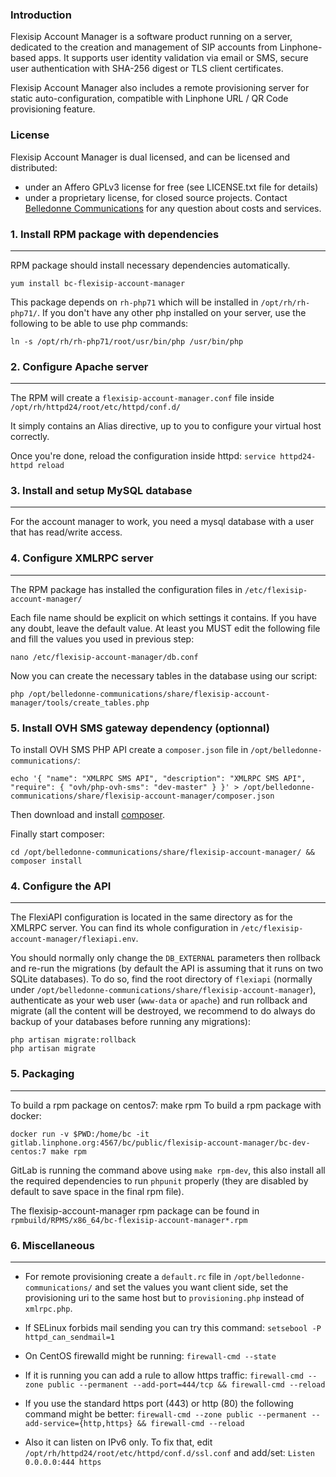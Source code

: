 ### Introduction

Flexisip Account Manager is a software product running on a server, dedicated to the creation and management of SIP accounts from Linphone-based apps.
It supports user identity validation via email or SMS, secure user authentication with SHA-256 digest or TLS client certificates.

Flexisip Account Manager also includes a remote provisioning server for static auto-configuration, compatible with Linphone URL / QR Code provisioning feature.

### License

Flexisip Account Manager is dual licensed, and can be licensed and distributed:
* under an Affero GPLv3 license for free (see LICENSE.txt file for details)
* under a proprietary license, for closed source projects. Contact [Belledonne Communications](https://www.linphone.org/contact) for any question about costs and services.

### 1. Install RPM package with dependencies
--------------------------------------------

RPM package should install necessary dependencies automatically.

`yum install bc-flexisip-account-manager`

This package depends on `rh-php71` which will be installed in `/opt/rh/rh-php71/`.
If you don't have any other php installed on your server, use the following to be able to use php commands:

`ln -s /opt/rh/rh-php71/root/usr/bin/php /usr/bin/php`

### 2. Configure Apache server
------------------------------

The RPM will create a `flexisip-account-manager.conf` file inside `/opt/rh/httpd24/root/etc/httpd/conf.d/`

It simply contains an Alias directive, up to you to configure your virtual host correctly.

Once you're done, reload the configuration inside httpd: `service httpd24-httpd reload`

### 3. Install and setup MySQL database
---------------------------------------

For the account manager to work, you need a mysql database with a user that has read/write access.

### 4. Configure XMLRPC server
------------------------------

The RPM package has installed the configuration files in `/etc/flexisip-account-manager/`

Each file name should be explicit on which settings it contains. If you have any doubt, leave the default value.
At least you MUST edit the following file and fill the values you used in previous step:

`nano /etc/flexisip-account-manager/db.conf`

Now you can create the necessary tables in the database using our script:

`php /opt/belledonne-communications/share/flexisip-account-manager/tools/create_tables.php`

### 5. Install OVH SMS gateway dependency (optionnal)

To install OVH SMS PHP API create a `composer.json` file in `/opt/belledonne-communications/`:

`echo '{ "name": "XMLRPC SMS API", "description": "XMLRPC SMS API", "require": { "ovh/php-ovh-sms": "dev-master" } }' > /opt/belledonne-communications/share/flexisip-account-manager/composer.json`

Then download and install [composer](https://getcomposer.org/download/).

Finally start composer:

`cd /opt/belledonne-communications/share/flexisip-account-manager/ && composer install`

### 4. Configure the API
------------------------------

The FlexiAPI configuration is located in the same directory as for the XMLRPC server. You can find its whole configuration in `/etc/flexisip-account-manager/flexiapi.env`.

You should normally only change the `DB_EXTERNAL` parameters then rollback and re-run the migrations (by default the API is assuming that it runs on two SQLite databases). To do so, find the root directory of `flexiapi` (normally under `/opt/belledonne-communications/share/flexisip-account-manager`), authenticate as your web user (`www-data` or `apache`) and run rollback and migrate (all the content will be destroyed, we recommend to do always do backup of your databases before running any migrations):

    php artisan migrate:rollback
    php artisan migrate

### 5. Packaging
--------------------
To build a rpm package on centos7:
make rpm
To build a rpm package with docker:

    docker run -v $PWD:/home/bc -it gitlab.linphone.org:4567/bc/public/flexisip-account-manager/bc-dev-centos:7 make rpm

GitLab is running the command above using `make rpm-dev`, this also install all the required dependencies to run `phpunit` properly (they are disabled by default to save space in the final rpm file).

The flexisip-account-manager rpm package can be found in `rpmbuild/RPMS/x86_64/bc-flexisip-account-manager*.rpm`

### 6. Miscellaneous
--------------------

- For remote provisioning create a `default.rc` file in `/opt/belledonne-communications/` and set the values you want
client side, set the provisioning uri to the same host but to `provisioning.php` instead of `xmlrpc.php`.

- If SELinux forbids mail sending you can try this command:
`setsebool -P httpd_can_sendmail=1`

- On CentOS firewalld might be running:
`firewall-cmd --state`

- If it is running you can add a rule to allow https traffic:
`firewall-cmd --zone public --permanent --add-port=444/tcp && firewall-cmd --reload`

- If you use the standard https port (443) or http (80) the following command might be better:
`firewall-cmd --zone public --permanent --add-service={http,https} && firewall-cmd --reload`

- Also it can listen on IPv6 only.
To fix that, edit `/opt/rh/httpd24/root/etc/httpd/conf.d/ssl.conf` and add/set: `Listen 0.0.0.0:444 https`
